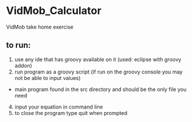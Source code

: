 # VidMob_Calculator
 VidMob take home exercise

## to run:
1. use any ide that has groovy available on it (used: eclipse with groovy addon)
2. run program as a groovy script (if run on the groovy console you may not be able to input values)
- main program found in the src directory and should be the only file you need
4. input your equation in command line
5. to close the program type quit when prompted
